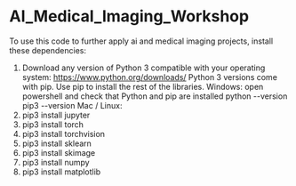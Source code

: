 # AI_Medical_Imaging_Workshop

To use this code to further apply ai and medical imaging projects, install these dependencies:

1. Download any version of Python 3 compatible with your operating system: https://www.python.org/downloads/
Python 3 versions come with pip. Use pip to install the rest of the libraries.
Windows: open powershell and check that Python and pip are installed
python --version
pip3 --version
Mac / Linux: 
1. pip3 install jupyter
1. pip3 install torch
1. pip3 install torchvision
1. pip3 install sklearn
1. pip3 install skimage
1. pip3 install numpy
1. pip3 install matplotlib
